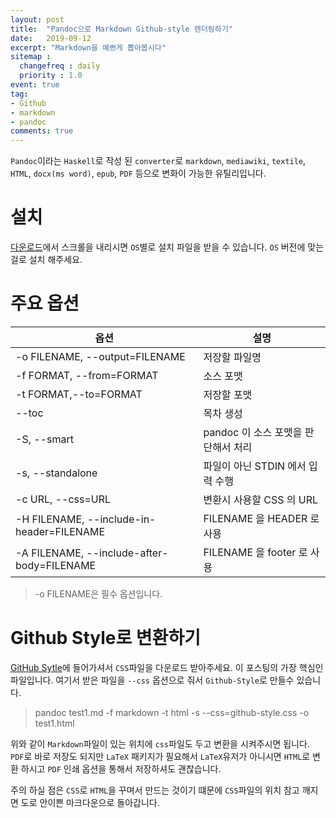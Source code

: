 ```yaml
---
layout: post
title:  "Pandoc으로 Markdown Github-style 렌더링하기"
date:   2019-09-12
excerpt: "Markdown을 예쁘게 뽑아봅시다"
sitemap :
  changefreq : daily
  priority : 1.0
event: true
tag:
- Github
- markdown
- pandoc
comments: true
---
```


`Pandoc`이라는 `Haskell`로 작성 된 `converter`로 `markdown`, `mediawiki`, `textile`, `HTML`, `docx(ms word)`, `epub`, `PDF` 등으로 변화이 가능한 유틸리입니다.  

 # 설치

 [다운로드](https://github.com/jgm/pandoc/releases)에서 스크롤을 내리시면 `OS`별로 설치 파일을 받을 수 있습니다. `OS` 버전에 맞는 걸로 설치 해주세요. 

 # 주요 옵션
 
 |        옵션                 | 설명        |
 |-----------------------------|-------------|
 |-o FILENAME, --output=FILENAME| 저장할 파일명|
 |-f FORMAT, --from=FORMAT      | 소스 포맷   |
 |-t FORMAT,--to=FORMAT	        |저장할 포맷	|
 |--toc                         |목차 생성	|
 |-S, --smart	|pandoc 이 소스 포맷을 판단해서 처리	|
 |-s, --standalone	|파일이 아닌 STDIN 에서 입력 수행	|
 |-c URL, --css=URL |변환시 사용할 CSS 의 URL	|
 |-H FILENAME, --include-in-header=FILENAME 	|FILENAME 을 HEADER 로 사용	|
 |-A FILENAME, --include-after-body=FILENAME	|FILENAME 을 footer 로 사용	|

> -o FILENAME은 필수 옵션입니다.


# Github Style로 변환하기

[GitHub Sytle](https://gist.github.com/dashed/6714393)에 들어가셔서 `CSS`파일을 다운로드 받아주세요. 이 포스팅의 가장 핵심인 파일입니다. 여기서 받은 파일을 `--css` 옵션으로 줘서 `Github-Style`로 만들수 있습니다.


>pandoc test1.md -f markdown -t html -s --css=github-style.css -o test1.html

위와 같이 `Markdown`파일이 있는 위치에 `css`파일도 두고 변환을 시켜주시면 됩니다. `PDF`로 바로 저장도 되지만 `LaTeX` 패키지가 필요해서 `LaTeX`유저가 아니시면 `HTML`로 변환 하시고 `PDF` 인쇄 옵션을 통해서 저장하셔도 괜찮습니다.

주의 하실 점은 `CSS`로 `HTML`을 꾸며서 만드는 것이기 떄문에 `CSS`파일의 위치 참고 깨지면 도로 안이쁜 마크다운으로 돌아갑니다.
